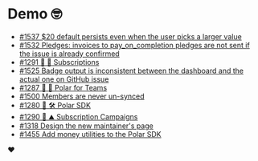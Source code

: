 # Demo 🤓

<!-- POLAR type=issues id=jlaerbca org=polarsource repo=polar limit=10 sort=recently_updated -->

* [#1537 $20 default persists even when the user picks a larger value](https://github.com/polarsource/polar/issues/1537)
* [#1532 Pledges: invoices to pay_on_completion pledges are not sent if the issue is already confirmed](https://github.com/polarsource/polar/issues/1532)
* [#1291 🎯 🔁 Subscriptions](https://github.com/polarsource/polar/issues/1291)
* [#1525 Badge output is inconsistent between the dashboard and the actual one on GitHub issue](https://github.com/polarsource/polar/issues/1525)
* [#1287 🎯 👔 Polar for Teams](https://github.com/polarsource/polar/issues/1287)
* [#1500 Members are never un-synced](https://github.com/polarsource/polar/issues/1500)
* [#1280 🎯 🛠️ Polar SDK](https://github.com/polarsource/polar/issues/1280)
* [#1290 🎯 ⛰️ Subscription Campaigns](https://github.com/polarsource/polar/issues/1290)
* [#1318 Design the new maintainer's page](https://github.com/polarsource/polar/issues/1318)
* [#1455 Add money utilities to the Polar SDK](https://github.com/polarsource/polar/issues/1455)

<!-- POLAR-END id=jlaerbca -->

❤️